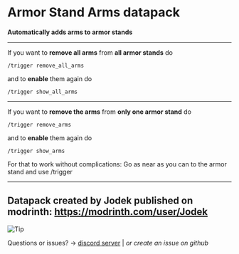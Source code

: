 # Armor Stand Arms datapack

**Automatically adds arms to armor stands**

---

If you want to **remove all arms** from **all armor stands** do

```
/trigger remove_all_arms
```
and to **enable** them again do

```
/trigger show_all_arms
```

---

If you want to **remove the arms** from **only one armor stand** do

```
/trigger remove_arms
```
and to **enable** them again do

```
/trigger show_arms
```

For that to work without complications: Go as near as you can to the armor stand and use /trigger

---

## Datapack created by Jodek published on modrinth: https://modrinth.com/user/Jodek

<picture>
   <source media="(prefers-color-scheme: light)" srcset="https://raw.githubusercontent.com/Mqxx/GitHub-Markdown/main/blockquotes/badge/light-theme/tip.svg">
  <img alt="Tip" src="https://raw.githubusercontent.com/Mqxx/GitHub-Markdown/main/blockquotes/badge/dark-theme/tip.svg">
 </picture><br>
 
Questions or issues? -> [discord server](https://discord.gg/z2n3qTzQY6) | _or create an issue on github_
